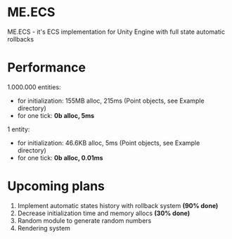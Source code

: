 # ME.ECS
ME.ECS - it's ECS implementation for Unity Engine with full state automatic rollbacks

# Performance
1.000.000 entities:
- for initialization: 155MB alloc, 215ms (Point objects, see Example directory)
- for one tick: <b>0b alloc, 5ms</b>

1 entity:
- for initialization: 46.6KB alloc, 5ms (Point objects, see Example directory)
- for one tick: <b>0b alloc, 0.01ms</b>

# Upcoming plans
1. Implement automatic states history with rollback system <b>(90% done)</b>
2. Decrease initialization time and memory allocs <b>(30% done)</b>
3. Random module to generate random numbers
4. Rendering system
